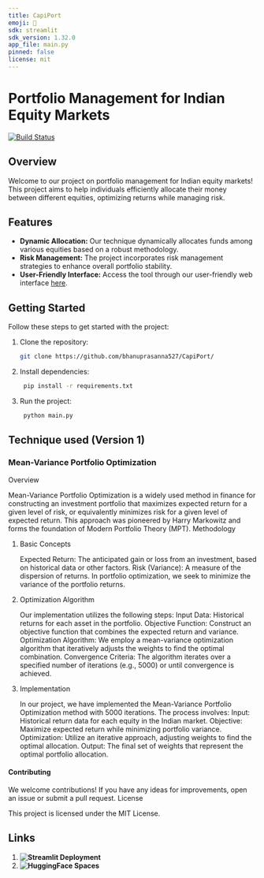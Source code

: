 ```yaml
---
title: CapiPort
emoji: 🤗
sdk: streamlit
sdk_version: 1.32.0
app_file: main.py
pinned: false
license: mit
---
```


# Portfolio Management for Indian Equity Markets
[![Build Status](https://github.com/bhanuprasanna527/CapiPort/actions/workflows/HF_sync_space.yml/badge.svg)](https://github.com/bhanuprasanna527/CapiPort/actions)


## Overview

Welcome to our project on portfolio management for Indian equity markets! This project aims to help individuals efficiently allocate their money between different equities, optimizing returns while managing risk.

## Features

- **Dynamic Allocation:** Our technique dynamically allocates funds among various equities based on a robust methodology.
- **Risk Management:** The project incorporates risk management strategies to enhance overall portfolio stability.
- **User-Friendly Interface:** Access the tool through our user-friendly web interface [here](https://capiport.streamlit.app/).

## Getting Started

Follow these steps to get started with the project:

1. Clone the repository:

   ```bash
   git clone https://github.com/bhanuprasanna527/CapiPort/

2. Install dependencies:
   ```bash
    pip install -r requirements.txt

3. Run the project:
   ```bash
    python main.py

## Technique used (Version 1) 
###  Mean-Variance Portfolio Optimization
Overview

Mean-Variance Portfolio Optimization is a widely used method in finance for constructing an investment portfolio that maximizes expected return for a given level of risk, or equivalently minimizes risk for a given level of expected return. This approach was pioneered by Harry Markowitz and forms the foundation of Modern Portfolio Theory (MPT).
Methodology
1. Basic Concepts

    Expected Return: The anticipated gain or loss from an investment, based on historical data or other factors.
    Risk (Variance): A measure of the dispersion of returns. In portfolio optimization, we seek to minimize the variance of the portfolio returns.

2. Optimization Algorithm
   
   Our implementation utilizes the following steps:
   Input Data: Historical returns for each asset in the portfolio.
   Objective Function: Construct an objective function that combines the expected return and variance.
   Optimization Algorithm: We employ a mean-variance optimization algorithm that iteratively adjusts the weights to find the optimal combination.
   Convergence Criteria: The algorithm iterates over a specified number of iterations (e.g., 5000) or until convergence is achieved.

3. Implementation

   In our project, we have implemented the Mean-Variance Portfolio Optimization method with 5000 iterations. The process involves:
   Input: Historical return data for each equity in the Indian market.
   Objective: Maximize expected return while minimizing portfolio variance.
   Optimization: Utilize an iterative approach, adjusting weights to find the optimal allocation.
   Output: The final set of weights that represent the optimal portfolio allocation.

#### Contributing
We welcome contributions! If you have any ideas for improvements, open an issue or submit a pull request.
License

This project is licensed under the MIT License.

## Links
1. **![Streamlit Deployment](https://capiport.streamlit.app/)**
2. **![HuggingFace Spaces](https://huggingface.co/spaces/sankhyikii/CapiPort)**
